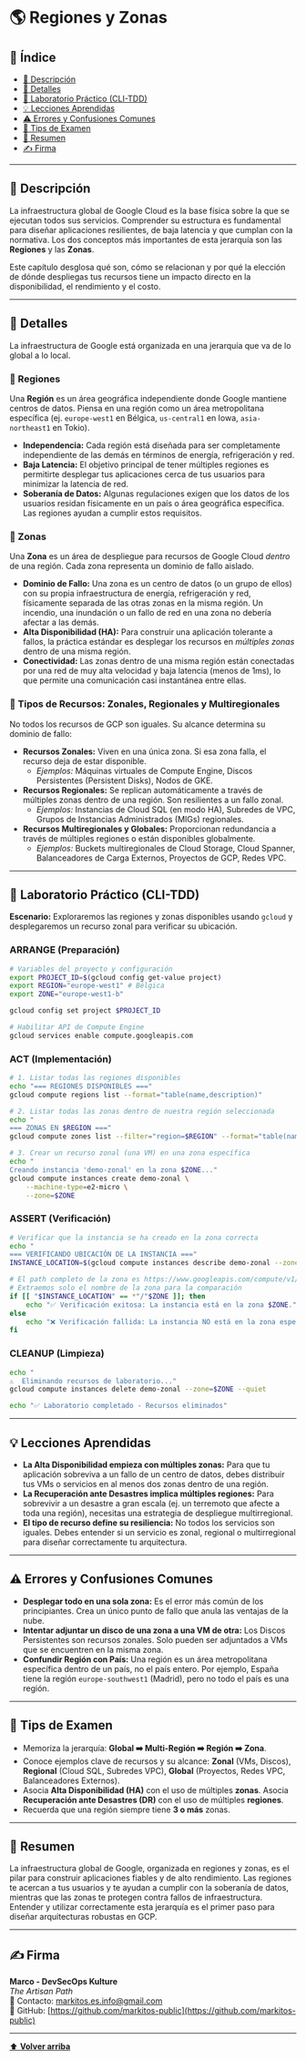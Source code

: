 # 🌎 Regiones y Zonas

## 📑 Índice

* [🧭 Descripción](#-descripción)
* [📘 Detalles](#-detalles)
* [🔬 Laboratorio Práctico (CLI-TDD)](#-laboratorio-práctico-cli-tdd)
* [💡 Lecciones Aprendidas](#-lecciones-aprendidas)
* [⚠️ Errores y Confusiones Comunes](#️-errores-y-confusiones-comunes)
* [🎯 Tips de Examen](#-tips-de-examen)
* [🧾 Resumen](#-resumen)
* [✍️ Firma](#-firma)

---

## 🧭 Descripción

La infraestructura global de Google Cloud es la base física sobre la que se ejecutan todos sus servicios. Comprender su estructura es fundamental para diseñar aplicaciones resilientes, de baja latencia y que cumplan con la normativa. Los dos conceptos más importantes de esta jerarquía son las **Regiones** y las **Zonas**.

Este capítulo desglosa qué son, cómo se relacionan y por qué la elección de dónde despliegas tus recursos tiene un impacto directo en la disponibilidad, el rendimiento y el costo.

---

## 📘 Detalles

La infraestructura de Google está organizada en una jerarquía que va de lo global a lo local.

### 🔹 Regiones

Una **Región** es un área geográfica independiente donde Google mantiene centros de datos. Piensa en una región como un área metropolitana específica (ej. `europe-west1` en Bélgica, `us-central1` en Iowa, `asia-northeast1` en Tokio).

*   **Independencia:** Cada región está diseñada para ser completamente independiente de las demás en términos de energía, refrigeración y red.
*   **Baja Latencia:** El objetivo principal de tener múltiples regiones es permitirte desplegar tus aplicaciones cerca de tus usuarios para minimizar la latencia de red.
*   **Soberanía de Datos:** Algunas regulaciones exigen que los datos de los usuarios residan físicamente en un país o área geográfica específica. Las regiones ayudan a cumplir estos requisitos.

### 🔹 Zonas

Una **Zona** es un área de despliegue para recursos de Google Cloud *dentro* de una región. Cada zona representa un dominio de fallo aislado.

*   **Dominio de Fallo:** Una zona es un centro de datos (o un grupo de ellos) con su propia infraestructura de energía, refrigeración y red, físicamente separada de las otras zonas en la misma región. Un incendio, una inundación o un fallo de red en una zona no debería afectar a las demás.
*   **Alta Disponibilidad (HA):** Para construir una aplicación tolerante a fallos, la práctica estándar es desplegar los recursos en *múltiples zonas* dentro de una misma región.
*   **Conectividad:** Las zonas dentro de una misma región están conectadas por una red de muy alta velocidad y baja latencia (menos de 1ms), lo que permite una comunicación casi instantánea entre ellas.

### 🔹 Tipos de Recursos: Zonales, Regionales y Multiregionales

No todos los recursos de GCP son iguales. Su alcance determina su dominio de fallo:

*   **Recursos Zonales:** Viven en una única zona. Si esa zona falla, el recurso deja de estar disponible. 
    *   *Ejemplos:* Máquinas virtuales de Compute Engine, Discos Persistentes (Persistent Disks), Nodos de GKE.
*   **Recursos Regionales:** Se replican automáticamente a través de múltiples zonas dentro de una región. Son resilientes a un fallo zonal.
    *   *Ejemplos:* Instancias de Cloud SQL (en modo HA), Subredes de VPC, Grupos de Instancias Administrados (MIGs) regionales.
*   **Recursos Multiregionales y Globales:** Proporcionan redundancia a través de múltiples regiones o están disponibles globalmente.
    *   *Ejemplos:* Buckets multiregionales de Cloud Storage, Cloud Spanner, Balanceadores de Carga Externos, Proyectos de GCP, Redes VPC.

---

## 🔬 Laboratorio Práctico (CLI-TDD)

**Escenario:** Exploraremos las regiones y zonas disponibles usando `gcloud` y desplegaremos un recurso zonal para verificar su ubicación.

### ARRANGE (Preparación)

```bash
# Variables del proyecto y configuración
export PROJECT_ID=$(gcloud config get-value project)
export REGION="europe-west1" # Bélgica
export ZONE="europe-west1-b"

gcloud config set project $PROJECT_ID

# Habilitar API de Compute Engine
gcloud services enable compute.googleapis.com
```

### ACT (Implementación)

```bash
# 1. Listar todas las regiones disponibles
echo "=== REGIONES DISPONIBLES ==="
gcloud compute regions list --format="table(name,description)"

# 2. Listar todas las zonas dentro de nuestra región seleccionada
echo "
=== ZONAS EN $REGION ==="
gcloud compute zones list --filter="region=$REGION" --format="table(name)"

# 3. Crear un recurso zonal (una VM) en una zona específica
echo "
Creando instancia 'demo-zonal' en la zona $ZONE..."
gcloud compute instances create demo-zonal \
    --machine-type=e2-micro \
    --zone=$ZONE
```

### ASSERT (Verificación)

```bash
# Verificar que la instancia se ha creado en la zona correcta
echo "
=== VERIFICANDO UBICACIÓN DE LA INSTANCIA ==="
INSTANCE_LOCATION=$(gcloud compute instances describe demo-zonal --zone=$ZONE --format='value(zone)')

# El path completo de la zona es https://www.googleapis.com/compute/v1/projects/PROJECT/zones/ZONE
# Extraemos solo el nombre de la zona para la comparación
if [[ "$INSTANCE_LOCATION" == *"/"$ZONE ]]; then
    echo "✅ Verificación exitosa: La instancia está en la zona $ZONE."
else
    echo "❌ Verificación fallida: La instancia NO está en la zona esperada. Ubicación: $INSTANCE_LOCATION"
fi
```

### CLEANUP (Limpieza)

```bash
echo "
⚠️  Eliminando recursos de laboratorio..."
gcloud compute instances delete demo-zonal --zone=$ZONE --quiet

echo "✅ Laboratorio completado - Recursos eliminados"
```

---

## 💡 Lecciones Aprendidas

*   **La Alta Disponibilidad empieza con múltiples zonas:** Para que tu aplicación sobreviva a un fallo de un centro de datos, debes distribuir tus VMs o servicios en al menos dos zonas dentro de una región.
*   **La Recuperación ante Desastres implica múltiples regiones:** Para sobrevivir a un desastre a gran escala (ej. un terremoto que afecte a toda una región), necesitas una estrategia de despliegue multirregional.
*   **El tipo de recurso define su resiliencia:** No todos los servicios son iguales. Debes entender si un servicio es zonal, regional o multirregional para diseñar correctamente tu arquitectura.

---

## ⚠️ Errores y Confusiones Comunes

*   **Desplegar todo en una sola zona:** Es el error más común de los principiantes. Crea un único punto de fallo que anula las ventajas de la nube.
*   **Intentar adjuntar un disco de una zona a una VM de otra:** Los Discos Persistentes son recursos zonales. Solo pueden ser adjuntados a VMs que se encuentren en la misma zona.
*   **Confundir Región con País:** Una región es un área metropolitana específica dentro de un país, no el país entero. Por ejemplo, España tiene la región `europe-southwest1` (Madrid), pero no todo el país es una región.

---

## 🎯 Tips de Examen

*   Memoriza la jerarquía: **Global ➡️ Multi-Región ➡️ Región ➡️ Zona**.
*   Conoce ejemplos clave de recursos y su alcance: **Zonal** (VMs, Discos), **Regional** (Cloud SQL, Subredes VPC), **Global** (Proyectos, Redes VPC, Balanceadores Externos).
*   Asocia **Alta Disponibilidad (HA)** con el uso de múltiples **zonas**. Asocia **Recuperación ante Desastres (DR)** con el uso de múltiples **regiones**.
*   Recuerda que una región siempre tiene **3 o más** zonas.

---

## 🧾 Resumen

La infraestructura global de Google, organizada en regiones y zonas, es el pilar para construir aplicaciones fiables y de alto rendimiento. Las regiones te acercan a tus usuarios y te ayudan a cumplir con la soberanía de datos, mientras que las zonas te protegen contra fallos de infraestructura. Entender y utilizar correctamente esta jerarquía es el primer paso para diseñar arquitecturas robustas en GCP.

---

## ✍️ Firma

**Marco - DevSecOps Kulture**  
*The Artisan Path*  
📧 Contacto: [markitos.es.info@gmail.com](mailto:markitos.es.info@gmail.com)  
🐙 GitHub: [https://github.com/markitos-public](https://github.com/markitos-public)

---

[⬆️ **Volver arriba**](#-regiones-y-zonas)